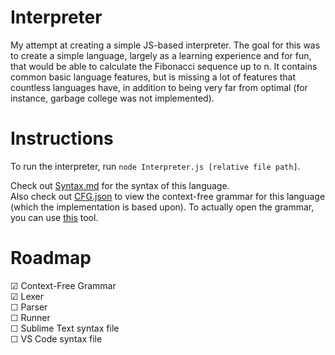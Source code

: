 # Interpreter
 My attempt at creating a simple JS-based interpreter. The goal for this was to create a simple language, largely as a learning experience and for fun, that would be able to calculate the Fibonacci sequence up to n. It contains common basic language features, but is missing a lot of features that countless languages have, in addition to being very far from optimal (for instance, garbage college was not implemented). 

# Instructions
To run the interpreter, run `node Interpreter.js [relative file path]`.

Check out [Syntax.md](Syntax.md) for the syntax of this language.\
Also check out [CFG.json](CFG.json) to view the context-free grammar for this language (which the implementation is based upon). To actually open the grammar, you can use [this](https://github.com/thereisatablehere/CFG_Planner) tool.

# Roadmap
&#9745; Context-Free Grammar\
&#9745; Lexer\
&#9744; Parser\
&#9744; Runner\
&#9744; Sublime Text syntax file\
&#9744; VS Code syntax file
